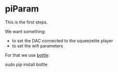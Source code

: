 # piParam

This is the first steps.

We want something:
* to set the DAC connected to the squeezelite player
* to set the wifi parameters

For that we use [bottle](https://bottlepy.org/docs/dev/):

sudo pip install bottle
